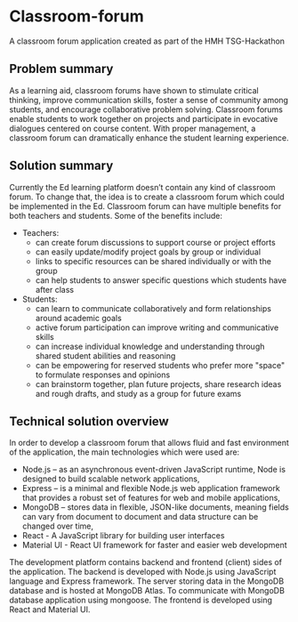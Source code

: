 # Classroom-forum
A classroom forum application created as part of the HMH TSG-Hackathon

## Problem summary
As a learning aid, classroom forums have shown to stimulate critical thinking, improve communication skills, foster a sense of community among students, and encourage collaborative problem solving. Classroom forums enable students to work together on projects and participate in evocative dialogues centered on course content. With proper management, a classroom forum can dramatically enhance the student learning experience.

## Solution summary
Currently the Ed learning platform doesn’t contain any kind of classroom forum. To change that, the idea is to create a classroom forum which could be implemented in the Ed. Classroom forum can have multiple benefits for both teachers and students. 
Some of the benefits include:
  *	Teachers:
    -	can create forum discussions to support course or project efforts
    -	can easily update/modify project goals by group or individual
    -	links to specific resources can be shared individually or with the group
    -	can help students to answer specific questions which students have after class
  *	Students:
    -	can learn to communicate collaboratively and form relationships around academic goals
    -	active forum participation can improve writing and communicative skills
    -	can increase individual knowledge and understanding through shared student abilities and reasoning
    -	can be empowering for reserved students who prefer more "space" to formulate responses and opinions
    -	can brainstorm together, plan future projects, share research ideas and rough drafts, and study as a group for future exams
    
## Technical solution overview
In order to develop a classroom forum that allows fluid and fast environment of the application, the main technologies which were used are:
  -	Node.js – as an asynchronous event-driven JavaScript runtime, Node is designed to build scalable network applications,
  -	Express – is a minimal and flexible Node.js web application framework that provides a robust set of features for web and mobile applications,
  -	MongoDB – stores data in flexible, JSON-like documents, meaning fields can vary from document to document and data structure can be changed over time,
  -	React - A JavaScript library for building user interfaces
  -	Material UI - React UI framework for faster and easier web development

The development platform contains backend and frontend (client) sides of the application. The backend is developed with Node.js using JavaScript language and Express framework. The server storing data in the MongoDB database and is hosted at MongoDB Atlas. To communicate with MongoDB database application using mongoose. The frontend is developed using React and Material UI.
